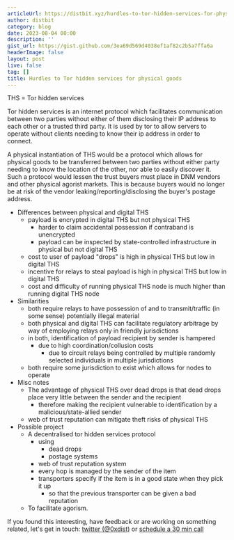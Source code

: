 ```yaml
---
articleUrl: https://distbit.xyz/hurdles-to-tor-hidden-services-for-physical-goods
author: distbit
category: blog
date: 2023-08-04 00:00
description: ''
gist_url: https://gist.github.com/3ea69d569d4038ef1af82c2b5a7ffa6a
headerImage: false
layout: post
live: false
tag: []
title: Hurdles to Tor hidden services for physical goods
---
```





THS = Tor hidden services  

Tor hidden services is an internet protocol which facilitates communication between two parties without either of them disclosing their IP address to each other or a trusted third party. It is used by tor to allow servers to operate without clients needing to know their ip address in order to connect.  

A physical instantiation of THS would be a protocol which allows for physical goods to be transferred between two parties without either party needing to know the location of the other, nor able to easily discover it. Such a protocol would lessen the trust buyers must place in DNM vendors and other physical agorist markets. This is because buyers would no longer be at risk of the vendor leaking/reporting/disclosing the buyer's postage address.  

- Differences between physical and digital THS  
	- payload is encrypted in digital THS but not physical THS  
		- harder to claim accidental possession if contraband is unencrypted  
		- payload can be inspected by state-controlled infrastructure in physical but not digital THS  
	- cost to user of payload "drops" is high in physical THS but low in digital THS  
	- incentive for relays to steal payload is high in physical THS but low in digital THS  
	- cost and difficulty of running physical THS node is much higher than running digital THS node  
- Similarities  
	- both require relays to have possession of and to transmit/traffic (in some sense) potentially illegal material  
	- both physical and digital THS can facilitate regulatory arbitrage by way of employing relays only in friendly jurisdictions  
	- in both, identification of payload recipient by sender is hampered  
		- due to high coordination/collusion costs  
			- due to circuit relays being controlled by multiple randomly selected individuals in multiple jurisdictions  
	- both require some jurisdiction to exist which allows for nodes to operate   
- Misc notes  
	- The advantage of physical THS over dead drops is that dead drops place very little between the sender and the recipient  
		- therefore making the recipient vulnerable to identification by a malicious/state-allied sender  
	- web of trust reputation can mitigate theft risks of physical THS  
- Possible project  
	- A decentralised tor hidden services protocol  
		- using  
			- dead drops  
			- postage systems  
		- web of trust reputation system  
		- every hop is managed by the sender of the item  
		- transporters specify if the item is in a good state when they pick it up  
			- so that the previous transporter can be given a bad reputation  
	- To facilitate agorism.  

If you found this interesting, have feedback or are working on something related, let's get in touch: [twitter (@0xdist)](https://twitter.com/0xdist) or [schedule a 30 min call](https://cal.com/distbit/30min)